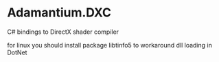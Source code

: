 # Adamantium.DXC
C# bindings to DirectX shader compiler

for linux you should install package libtinfo5 to workaround dll loading in DotNet
